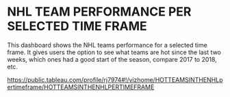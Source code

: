 # NHL TEAM PERFORMANCE PER SELECTED TIME FRAME
This dashboard shows the NHL teams performance for a selected time frame. It gives users the option to see what teams are hot since the last two weeks, which ones had a good start of the season, compare 2017 to 2018, etc.

https://public.tableau.com/profile/rj7974#!/vizhome/HOTTEAMSINTHENHLpertimeframe/HOTTEAMSINTHENHLPERTIMEFRAME

